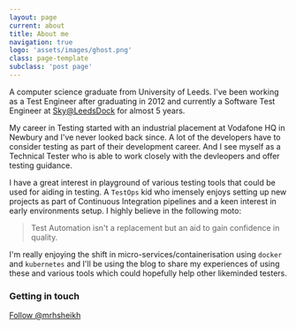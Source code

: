 ```yaml
---
layout: page
current: about
title: About me
navigation: true
logo: 'assets/images/ghost.png'
class: page-template
subclass: 'post page'
---
```


A computer science graduate from University of Leeds.  I've been working as a Test Engineer after graduating in 2012 and currently a Software Test Engineer at [Sky@LeedsDock](https://www.leedsdock.com/whos-here/sky/) for almost 5 years.  

My career in Testing started with an industrial placement at Vodafone HQ in Newbury and I've never looked back since.  A lot of the developers have to consider testing as part of their development career.  And I see myself as a Technical Tester who is able to work closely with the devleopers and offer testing guidance.

I have a great interest in playground of various testing tools that could be used for aiding in testing.  A `TestOps` kid who imensely enjoys setting up new projects as part of Continuous Integration pipelines and a keen interest in early environments setup.  I highly believe in the following moto:

> Test Automation isn't a replacement but an aid to gain confidence in quality.

I'm really enjoying the shift in micro-services/containerisation using `docker` and `kubernetes` and I'll be using the blog to share my experiences of using these and various tools which could hopefully help other likeminded testers.

### Getting in touch

<a href="https://twitter.com/mrhsheikh?ref_src=twsrc%5Etfw" class="twitter-follow-button" data-show-count="false">Follow @mrhsheikh</a><script async src="https://platform.twitter.com/widgets.js" charset="utf-8"></script>